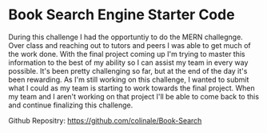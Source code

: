 # Book Search Engine Starter Code

During this challenge I had the opportuntiy to do the MERN challegnge. Over class and reaching out to tutors and peers I was able to get much of the work done. With the final project coming up I'm trying to master this information to the best of my ability so I can assist my team in every way possible. It's been pretty challenging so far, but at the end of the day it's been rewarding. As I'm still working on this challenge, I wanted to submit what I could as my team is starting to work towards the final project. When my team and I aren't working on that project I'll be able to come back to this and continue finalizing this challenge. 


Github Repositry: https://github.com/colinale/Book-Search